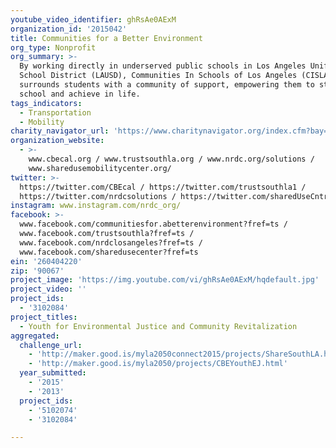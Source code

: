 ```yaml
---
youtube_video_identifier: ghRsAe0AExM
organization_id: '2015042'
title: Communities for a Better Environment
org_type: Nonprofit
org_summary: >-
  By working directly in underserved public schools in Los Angeles Unified
  School District (LAUSD), Communities In Schools of Los Angeles (CISLA)
  surrounds students with a community of support, empowering them to stay in
  school and achieve in life.
tags_indicators:
  - Transportation
  - Mobility
charity_navigator_url: 'https://www.charitynavigator.org/index.cfm?bay=search.profile&ein=260404220'
organization_website:
  - >-
    www.cbecal.org / www.trustsouthla.org / www.nrdc.org/solutions /
    www.sharedusemobilitycenter.org/
twitter: >-
  https://twitter.com/CBEcal / https://twitter.com/trustsouthla1 /
  https://twitter.com/nrdcsolutions / https://twitter.com/sharedUseCntr
instagram: www.instagram.com/nrdc_org/
facebook: >-
  www.facebook.com/communitiesfor.abetterenvironment?fref=ts /
  www.facebook.com/trustsouthla?fref=ts /
  www.facebook.com/nrdclosangeles?fref=ts /
  www.facebook.com/sharedusecenter?fref=ts
ein: '260404220'
zip: '90067'
project_image: 'https://img.youtube.com/vi/ghRsAe0AExM/hqdefault.jpg'
project_video: ''
project_ids:
  - '3102084'
project_titles:
  - Youth for Environmental Justice and Community Revitalization
aggregated:
  challenge_url:
    - 'http://maker.good.is/myla2050connect2015/projects/ShareSouthLA.html'
    - 'http://maker.good.is/myla2050/projects/CBEYouthEJ.html'
  year_submitted:
    - '2015'
    - '2013'
  project_ids:
    - '5102074'
    - '3102084'

---
```

